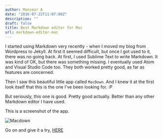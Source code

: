 ```yaml
---
author: Mansoor A
date: "2016-07-22T11:07:00Z"
description: ""
draft: false
title: Best Markdown editor for Mac
url: markdown-editor-mac
---
```



I started using Markdown very recently - when I moved my blog from Wordpress to Jekyll. At first it seemed difficult, but once I got used to it, there was no going back.  At first, I used Sublime Text to write Markdown. It was kind of OK, but there was something missing. I eventually used Atom and Visual Studio Code too. They both worked pretty good, as far as features are concerned.  

Then I saw this beautiful little app called `MacDown`. And I knew it at the first look itself that this is the one I've been looking for. :P   

But seriously, this one is good. Pretty good actually. Better than any other Markdown editor I have used. 

This is a screenshot of the app.

![Macdown](https://cdn.esc.sh/jekyll/other/macdown.png)

Go on and give it a try, [HERE](http://macdown.uranusjr.com/)

